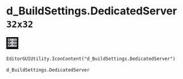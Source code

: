 # d_BuildSettings.DedicatedServer `32x32`
<img src="/img/d_BuildSettings.DedicatedServer.png" width=32 height=32>

``` CSharp
EditorGUIUtility.IconContent("d_BuildSettings.DedicatedServer")
```
```
d_BuildSettings.DedicatedServer
```
